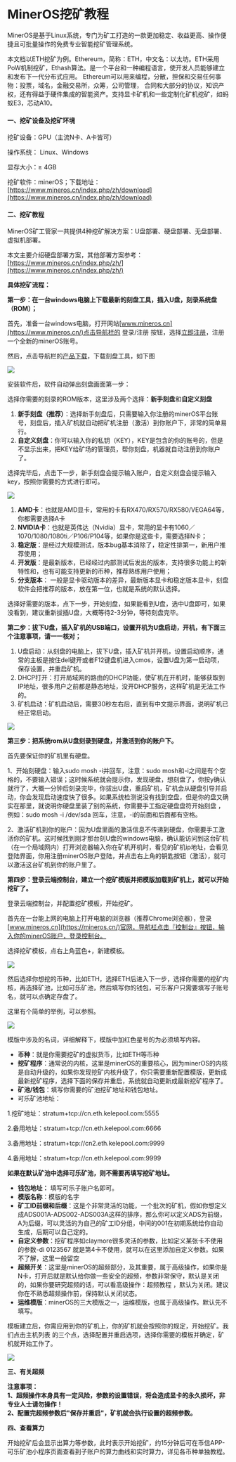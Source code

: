 # MinerOS挖矿教程

MinerOS是基于Linux系统，专门为矿工打造的一款更加稳定、收益更高、操作便捷且可批量操作的免费专业智能挖矿管理系统。

本文档以ETH挖矿为例。Ethereum，简称：ETH，中文名：以太坊。ETH采用PoW机制挖矿，Ethash算法。是一个平台和一种编程语言，使开发人员能够建立和发布下一代分布式应用。 Ethereum可以用来编程，分散，担保和交易任何事物：投票，域名，金融交易所，众筹，公司管理， 合同和大部分的协议，知识产权，还有得益于硬件集成的智能资产。支持显卡矿机和一些定制化矿机挖矿，如蚂蚁E3，芯动A10。

#### 一、**挖矿设备及挖矿环境** <a href="#vkslm" id="vkslm"></a>

挖矿设备：GPU（主流N卡、A卡皆可）

操作系统： Linux、Windows

显存大小：≥ 4GB

挖矿软件：minerOS；下载地址：[https://www.mineros.cn/index.php/zh/download](https://www.mineros.cn/index.php/zh/download)

#### 二、挖矿教程 <a href="#sjoav" id="sjoav"></a>

MinerOS矿工管家一共提供4种挖矿解决方案：U盘部署、硬盘部署、无盘部署、虚拟机部署。

本文主要介绍硬盘部署方案，其他部署方案参考：[https://www.mineros.cn/index.php/zh/](https://www.mineros.cn/index.php/zh/)

**具体挖矿流程：**

**第一步：在一台windows电脑上下载最新的刻盘工具，插入U盘，刻录系统盘（ROM）；**

首先，准备一台windows电脑，打开网站[www.mineros.cn](https://www.mineros.cn/)点击导航栏的 登录/注册 按钮，选择[立即注册](https://dashboard.mineros.cn/#/user/register)，注册一个全新的minerOS账号。

然后，点击导航栏的[产品下载](https://www.mineros.cn/index.php/zh/2019-01-22-10-06-09)，下载刻盘工具，如下图

![](<../../.gitbook/assets/image(159).png>)

安装软件后，软件自动弹出刻盘画面第一步：

选择你需要的刻录的ROM版本，这里涉及两个选择：**新手刻盘**和**自定义刻盘**

1. **新手刻盘（推荐）**：选择新手刻盘后，只需要输入你注册的minerOS平台账号，刻盘后，插入矿机就自动把矿机注册（激活）到你账户下，非常的简单易行。
2. **自定义刻盘**：你可以输入你的私钥（KEY），KEY是包含的你的账号的，但是不显示出来，把KEY给矿场的管理员，帮你刻盘，机器就自动注册到你账户了。

选择完毕后，点击下一步，新手刻盘会提示输入账户，自定义刻盘会提示输入key，按照你需要的方式进行即可。

![](<../../.gitbook/assets/image(188).png>)

1. **AMD卡**：也就是AMD显卡，常用的卡有RX470/RX570/RX580/VEGA64等，你都需要选择A卡
2. **NVIDIA卡**：也就是英伟达（Nvidia）显卡，常用的显卡有1060／1070/1080/1080ti／P106/P104等，如果你是这些卡，需要选择N卡；
3. **稳定版**：是经过大规模测试，版本bug基本消除了，稳定性排第一，新用户推荐使用；
4. **开发版**：是最新版本，已经经过内部测试后发出的版本，支持很多功能上的新特性和，也有可能支持更新的币种，推荐熟练用户使用；
5. **分支版本**： 一般是显卡驱动版本的差异，最新版本显卡和稳定版本显卡，刻盘软件会把推荐的版本，放在第一位，也就是系统的默认选择。

选择好需要的版本，点下一步，开始刻盘，如果能看到U盘，选中U盘即可，如果没看到，建议重新拔插U盘，大概等待2-3分钟，等待刻盘完毕。



**第二步：拔下U盘，插入矿机的USB端口，设置开机为U盘启动，开机，有下面三个注意事项，请一一核对；**

1. U盘启动：从刻盘的电脑上，拔下U盘，插入矿机并开机，设置启动顺序，通常的主板是按住del键开或者F12键盘机进入cmos，设置U盘为第一启动项，保存设置，并重启矿机。
2. DHCP打开：打开局域网的路由的DHCP功能，使矿机在开机时，能够获取到IP地址，很多用户之前都是静态地址，没开DHCP服务，这样矿机是无法工作的。
3. 矿机启动：矿机启动后，需要30秒左右后，直到有中文提示界面，说明矿机已经正常启动。

![](<../../.gitbook/assets/image(186).png>)

**第三步：把系统rom从U盘刻录到硬盘，并激活到你的账户下。**

首先要保证你的矿机里有硬盘。

1、开始刻硬盘：输入sudo mosh -i并回车，注意：sudo mosh和-i之间是有个空格的，不要输入错误；这时候系统就会提示你，发现硬盘，想刻盘了，你按y确认就行了，大概一分钟后刻录完毕，你拔出U盘，重启矿机，矿机会从硬盘引导并启动，你会发现启动速度快了很多。如果系统检测说没有找到空盘，但是你的盘又确实在那里，就说明你硬盘里装了别的系统，你需要手工指定硬盘盘符开始刻盘 ，例如：sudo mosh -i /dev/sda 回车，注意，-i的前面和后面都有空格。

2、激活矿机到你的账户：因为U盘里面的激活信息不传递到硬盘，你需要手工激活你的矿机。这时候找到刚才那台刻U盘的windows电脑，确认能访问到这台矿机（在一个局域网内）打开浏览器输入你在矿机开机时，看见的矿机ip地址，会看见登陆界面，你用注册minerOS账户登陆，并点击右上角的钥匙按钮（激活），就可以激活这台矿机到你的账户里了。

**第四步：登录云端控制台，建立一个挖矿模版并把模版加载到矿机上，就可以开始挖矿了。**

登录云端控制台，并配置挖矿模板，开始挖矿。

首先在一台能上网的电脑上打开电脑的浏览器（推荐Chrome浏览器），登录[www.mineros.cn](https://mineros.cn/)官网，导航栏点击『控制台』按钮，输入你的minerOS账户，登录控制台。

选择挖矿模板，点右上角蓝色+，新建模板。

![](<../../.gitbook/assets/image(146).png>)

然后选择你想挖的币种，比如ETH，选择ETH后进入下一步，选择你需要的挖矿内核，再选择矿池，比如可乐矿池，然后填写你的钱包，可乐客户只需要填写子账号名，就可以点确定存盘了。

这里有个简单的举例，可以参照。

![](<../../.gitbook/assets/image(129).png>)

模版中涉及的名词，详细解释下，模版中加红色星号的为必须填写内容。

* **币种**：就是你需要挖矿的虚拟货币，比如ETH等币种
* **挖矿程序**：通常说的内核，这里是minerOS的重要核心，因为minerOS的内核是自动升级的，如果你发现挖矿内核升级了，你只需要重新配置模版，更新成最新挖矿程序，选择下面的保存并重启，系统就自动更新成最新挖矿程序了。
* **矿池/钱包**：填写你需要的矿池挖矿地址和钱包地址。
* 可乐矿池地址：

1.挖矿地址：stratum+tcp://cn.eth.kelepool.com:5555

2.备用地址：stratum+tcp://cn.eth.kelepool.com:6666

3.备用地址：stratum+tcp://cn2.eth.kelepool.com:9999

4.备用地址：stratum+tcp://cn.eth.kelepool.com:9999

**如果在默认矿池中选择可乐矿池，则不需要再填写挖矿地址。**

* **钱包地址：** 填写可乐子账户名即可。
* **模版名称**：模版的名字
* **矿工ID前缀和后缀**：这是个非常灵活的功能，一个批次的矿机，假如你想定义成ADS001A-ADS002-ADS003A这样的排序，那么你可以定义ADS为前缀，A为后缀，可以灵活的为自己的矿工ID分组，中间的001在初期系统给你自动生成，后期可以自己定的。
* **自定义参数**：挖矿程序如claymore很多灵活的参数，比如定义某张卡不使用的参数-di 0123567 就是第4卡不使用，就可以在这里添加自定义参数。如果不了解，这里一般留空
* **超频开关**：这里是minerOS的超频部分，及其重要，属于高级操作，如果你是N卡，打开后就是默认给你做一些安全的超频，参数非常保守，默认是关闭的，如果你要研究超频的话，可以看高级操作：超频教程 ，默认为关闭。建议你在不熟悉超频操作前，保持默认关闭状态。
* **运维模版**：minerOS的三大模版之一，运维模版，也属于高级操作。默认先不填写。

模板建立后，你需应用到你的矿机上，你的矿机就会按照你的规定，开始挖矿。我们点击主机列表 的三个点，选择配置并重启选项，选择你需要的模板并确定，矿机就开始工作了。

![](<../../.gitbook/assets/image(122).png>)

**三、有关超频**

**注意事项：**\
**1、超频操作本身具有一定风险，参数的设置错误，将会造成显卡的永久损坏，非专业人士请勿操作！**\
**2、配置完超频参数后"保存并重启"，矿机就会执行设置的超频参数。**

**四、查看算力**

开始挖矿后会显示出算力等参数，此时表示开始挖矿，约15分钟后可在币信APP-可乐矿池小程序页面查看到子账户的算力曲线和实时算力，详见各币种单独教程。

